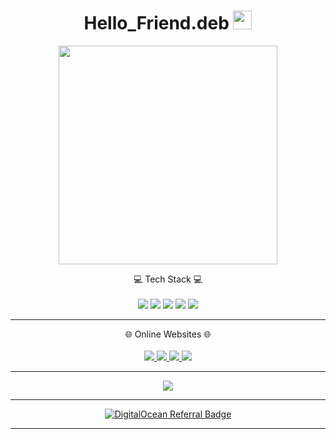 <h1 align='center'>
  Hello_Friend.deb <img src="https://raw.githubusercontent.com/MartinHeinz/MartinHeinz/master/wave.gif" width="30px">
</h1>

<!--
<h4 align='center'>
    ♨️ FOLLOW ME ♨️
</h4>

<p align='center'>

<a href="https://stackoverflow.com/users/11731139/ykostov?tab=profile">
<img src="https://img.shields.io/badge/stackoverflow-%230077B5.svg?&style=for-the-badge&logo=stackoverflow&logoColor=white" /></a>&nbsp;&nbsp;
<a href="https://www.instagram.com/bratac_official/">
<img title="Instagram" src="https://img.shields.io/badge/instagram-%23E4405F.svg?&style=for-the-badge&logo=instagram&logoColor=white" />
</a>&nbsp;&nbsp;
<a href="https://www.youtube.com/channel/UCa4SDiy7yda4CTMgsjS-Phw">
<img src="https://img.shields.io/badge/youtube-%230077B5.svg?&style=for-the-badge&logo=youtube&logoColor=white" /></a>&nbsp;&nbsp;

-->

<p align='center'>
  <a href="#"><img src="https://github-readme-stats.vercel.app/api?username=ykostov&show_icons=true&count_private=true&theme=dark" width="350"></a>
</p>

<p align='center'>
  💻 Tech Stack 💻<br/><br/>
  <img src="https://img.shields.io/badge/Manjaro_Linux-%2335BF5C.svg?&style=for-the-badge&logo=manjaro&logoColor=white" />
  <img src="https://img.shields.io/badge/intellij%20idea-%23000000.svg?&style=for-the-badge&logo=intellij%20idea&logoColor=white" />
  <img src="https://img.shields.io/badge/java-%23007396.svg?&style=for-the-badge&logo=java&logoColor=white" />  
  <img src="https://img.shields.io/badge/Elixir_Phoenix-4B275F?style=for-the-badge&logo=elixir&logoColor=white" />  
  <img src="https://img.shields.io/badge/PostgreSQL-316192?style=for-the-badge&logo=postgresql&logoColor=white" />
</p>

***********************************

<p align='center'>
  🌐 Online Websites 🌐<br/><br/>
  <a href="https://tennis.bratac.net">
    <img src="https://img.shields.io/badge/Tennis.Elixir-4B275F?&style=for-the-badge&logo=elixir&logoColor=white" />
  </a>
  <a href="https://bratac.net">
    <img src="https://img.shields.io/badge/BraTac.net-%230071C5.svg?&style=for-the-badge&logo=tailwind-css&logoColor=white" />
  </a>
  <a href="https://offside24.net">
    <img src="https://img.shields.io/badge/Offside24.net-4B275F?&style=for-the-badge&logo=elixir&logoColor=white" />
  </a>
  <a href="https://izberi.bratac.net">
    <img src="https://img.shields.io/badge/Izberi.site-4B275F?&style=for-the-badge&logo=elixir&logoColor=white" />
  </a>
</p>

***********************************
<p align='center'>
<img src="https://github-readme-stats.vercel.app/api/top-langs/?username=ykostov&hide=html,css,javascript,haml,shell,&theme=dark&layout=compact&&langs_count=4">
</p>

***********************************
<p align='center'>
  <a href="https://www.digitalocean.com/?refcode=21c727ae3adb&utm_campaign=Referral_Invite&utm_medium=Referral_Program&utm_source=badge">
    <img src="https://web-platforms.sfo2.cdn.digitaloceanspaces.com/WWW/Badge%201.svg" alt="DigitalOcean Referral Badge" />
  </a>
</p>

***********************************
